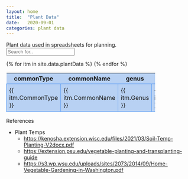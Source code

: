 ```yaml
---
layout: home
title:  "Plant Data"
date:   2020-09-01
categories: plant data
---
```

 
<style style="text/css">
  .hoverTable{
		width:80%; 
    position: relative;
    font-size:12pt; 
    border-collapse:collapse; 
	}
  .hoverTable thead {
		width:80%; 
    position: sticky;
  }
 .hoverTable tbody {
		width:80%; 
    overflow: scroll;
  }
	.hoverTable td{ 
		padding:7px; border:#4e95f4 1px solid;
	}
	/* Define the default color for all the table rows */
	.hoverTable tr{
		background: #b8d1f3;
	}
	/* Define the hover highlight color for the table row */
  .hoverTable tr:hover {
    background-color: #ffff99;
  }
</style>
<script>
  function myTableFilter() {
    // Declare variables
    var input, filter, table, tr, td, i, txtValue;
    input = document.getElementById("myInput");
    filter = input.value.toUpperCase();
    table = document.getElementById("myTable");
    tr = table.getElementsByTagName("tr");

    // Loop through all table rows, and hide those who don't match the search query
    for (i = 0; i < tr.length; i++) {
      td = tr[i].getElementsByTagName("td")[0];
      if (td) {
        txtValue = td.textContent || td.innerText;
        if (txtValue.toUpperCase().indexOf(filter) > -1) {
          tr[i].style.display = "";
        } else {
          tr[i].style.display = "none";
        }
      }
    }
  }
</script>
Plant data used in spreadsheets for planning.<br>
<input type="text" id="myInput" onkeyup="myTableFilter()" placeholder="Search for..">
<table id="myTable" class="hoverTable">
  <thead>
    <tr>
      <th>commonType</th>
      <th>commonName</th>
      <th>genus</th>
      <th>species</th>
      <th>indoorSow</th>
      <th>hardenTime</th>
      <th>outdoorSow</th>
      <th>perSquare</th>
      <th>spacing</th>
      <th>spacingNotes</th>
      <th>exposure</th>
      <th>soilPH</th>
      <th>soilTemp</th>
      <th>soilType</th>
      <th>maturity</th>
      <th>harvestNotes</th>
      <th>notes</th>
    </tr>
  </thead>
  <tbody> 
{% for itm in site.data.plantData %}
  <tr>
    <td>{{ itm.CommonType }} </td>
    <td>{{ itm.CommonName }} </td>
    <td>{{ itm.Genus }} </td>
    <td>{{ itm.Species }} </td>
    <td>{{ itm.IndoorSow }} </td>
    <td>{{ itm.HardenTime }} </td>
    <td>{{ itm.OutdoorSow }} </td>
    <td>{{ itm.PerSquare }} </td>
    <td>{{ itm.Spacing }} </td>
    <td>{{ itm.SpacingNotes }} </td>
    <td>{{ itm.Exposure }} </td>
    <td>{{ itm.SoilPH }} </td>
    <td>{{ itm.SoilTemp }} </td>
    <td>{{ itm.SoilType }} </td>
    <td>{{ itm.Maturity }} </td>
    <td>{{ itm.HarvestNotes }} </td>
    <td>{{ itm.Notes }} </td>
  </tr>
{% endfor %}
</tbody>
</table>

References
- Plant Temps
    - https://kenosha.extension.wisc.edu/files/2021/03/Soil-Temp-Planting-V2docx.pdf
    - https://extension.psu.edu/vegetable-planting-and-transplanting-guide
    - https://s3.wp.wsu.edu/uploads/sites/2073/2014/09/Home-Vegetable-Gardening-in-Washington.pdf






